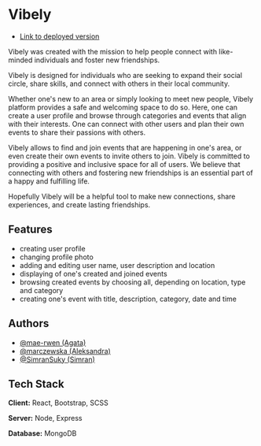 # Vibely

 - [Link to deployed version](https://vibely.onrender.com/)

Vibely was created with the mission to help people connect with like-minded individuals and foster new friendships.

Vibely is designed for individuals who are seeking to expand their social circle, share skills, and connect with others in their local community.

Whether one's new to an area or simply looking to meet new people, Vibely platform provides a safe and welcoming space to do so. Here, one can create a user profile and browse through categories and events that align with their interests. One can connect with other users and plan their own events to share their passions with others.

Vibely allows to find and join events that are happening in one's area, or even create their own events to invite others to join. Vibely is committed to providing a positive and inclusive space for all of users. We believe that connecting with others and fostering new friendships is an essential part of a happy and fulfilling life.

Hopefully Vibely will be a helpful tool to make new connections, share experiences, and create lasting friendships.

## Features

- creating user profile
- changing profile photo
- adding and editing user name, user description and location
- displaying of one's created and joined events
- browsing created events by choosing all, depending on location, type and category
- creating one's event with title, description, category, date and time

## Authors

- [@mae-rwen (Agata)](https://www.github.com/mae-rwen)
- [@marczewska (Aleksandra)](https://www.github.com/marczewska)
- [@SimranSuky (Simran)](https://www.github.com/SimranSuky)

## Tech Stack

**Client:** React, Bootstrap, SCSS

**Server:** Node, Express

**Database:** MongoDB
